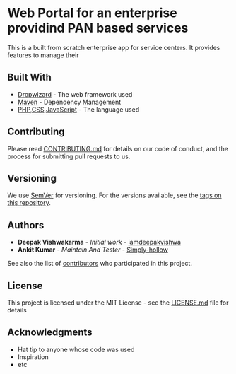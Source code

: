 # Web Portal for an enterprise providind PAN based services

This is a built from scratch enterprise app for service centers. It provides features to manage their 


## Built With

* [Dropwizard](http://www.dropwizard.io/1.0.2/docs/) - The web framework used
* [Maven](https://maven.apache.org/) - Dependency Management
* [PHP,CSS,JavaScript]() - The language used 

## Contributing

Please read [CONTRIBUTING.md](https://gist.github.com/PurpleBooth/b24679402957c63ec426) for details on our code of conduct, and the process for submitting pull requests to us.

## Versioning

We use [SemVer](http://semver.org/) for versioning. For the versions available, see the [tags on this repository](https://github.com/your/project/tags). 

## Authors

* **Deepak Vishwakarma** - *Initial work* - [iamdeepakvishwa](https://github.com/iamdeepakvishwa)
* **Ankit Kumar** - *Maintain And Tester* - [Simply-hollow](https://github.com/Simply-hollow)

See also the list of [contributors](https://github.com/your/project/contributors) who participated in this project.

## License

This project is licensed under the MIT License - see the [LICENSE.md](LICENSE.md) file for details

## Acknowledgments

* Hat tip to anyone whose code was used
* Inspiration
* etc

